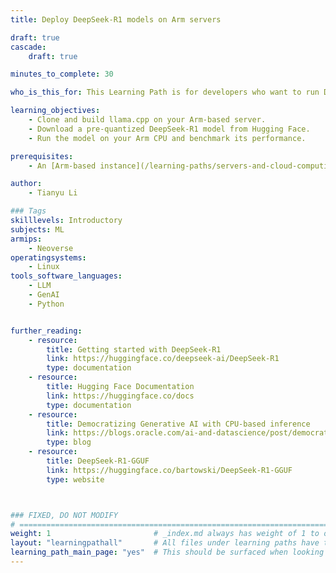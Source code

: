 ```yaml
---
title: Deploy DeepSeek-R1 models on Arm servers

draft: true
cascade:
    draft: true

minutes_to_complete: 30

who_is_this_for: This Learning Path is for developers who want to run DeepSeek-R1 on Arm-based servers. 

learning_objectives:
    - Clone and build llama.cpp on your Arm-based server.
    - Download a pre-quantized DeepSeek-R1 model from Hugging Face.
    - Run the model on your Arm CPU and benchmark its performance.

prerequisites:
    - An [Arm-based instance](/learning-paths/servers-and-cloud-computing/csp/) from a cloud provider or an on-premise Arm server. This Learning Path was tested on an AWS Graviton4 r8g.24xlarge instance.

author:
    - Tianyu Li

### Tags
skilllevels: Introductory
subjects: ML
armips:
    - Neoverse
operatingsystems:
    - Linux
tools_software_languages:
    - LLM
    - GenAI
    - Python


further_reading:
    - resource:
        title: Getting started with DeepSeek-R1
        link: https://huggingface.co/deepseek-ai/DeepSeek-R1
        type: documentation
    - resource:
        title: Hugging Face Documentation
        link: https://huggingface.co/docs
        type: documentation
    - resource:
        title: Democratizing Generative AI with CPU-based inference 
        link: https://blogs.oracle.com/ai-and-datascience/post/democratizing-generative-ai-with-cpu-based-inference
        type: blog
    - resource: 
        title: DeepSeek-R1-GGUF
        link: https://huggingface.co/bartowski/DeepSeek-R1-GGUF 
        type: website



### FIXED, DO NOT MODIFY
# ================================================================================
weight: 1                       # _index.md always has weight of 1 to order correctly
layout: "learningpathall"       # All files under learning paths have this same wrapper
learning_path_main_page: "yes"  # This should be surfaced when looking for related content. Only set for _index.md of learning path content.
---
```

